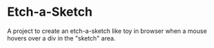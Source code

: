 # Etch-a-Sketch
A project to create an etch-a-sketch like toy in browser when a mouse hovers over a div in the "sketch" area.